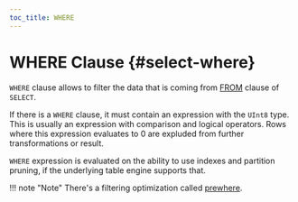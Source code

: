 ```yaml
---
toc_title: WHERE
---
```


# WHERE Clause {#select-where}

`WHERE` clause allows to filter the data that is coming from [FROM](from.md) clause of `SELECT`.

If there is a `WHERE` clause, it must contain an expression with the `UInt8` type. This is usually an expression with comparison and logical operators. Rows where this expression evaluates to 0 are expluded from further transformations or result.

`WHERE` expression is evaluated on the ability to use indexes and partition pruning, if the underlying table engine supports that.

!!! note "Note" There's a filtering optimization called [prewhere](prewhere.md).

